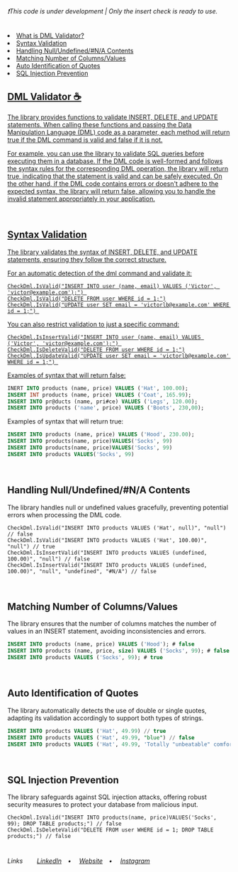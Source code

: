 <h6>❗This code is under development | Only the insert check is ready to use. </h6>

<li><a href="https://github.com/VictorlBueno/Check-Sql/tree/main#dml-validator-">What is DML Validator?</li>
<li><a href="https://github.com/VictorlBueno/Check-Sql/tree/main#syntax-validation">Syntax Validation</li>
<li><a href="https://github.com/VictorlBueno/Check-Sql/tree/main#handling-nullundefinedna-contents">Handling Null/Undefined/#N/A Contents</li>
<li><a href="https://github.com/VictorlBueno/Check-Sql/tree/main#matching-number-of-columnsvalues">Matching Number of Columns/Values</li>
<li><a href="https://github.com/VictorlBueno/Check-Sql/tree/main#auto-identification-of-quotes">Auto Identification of Quotes</li>
<li><a href="https://github.com/VictorlBueno/Check-Sql/tree/main#sql-injection-prevention">SQL Injection Prevention
</li>

## DML Validator ☕
<p>The library provides functions to validate INSERT, DELETE, and UPDATE statements. When calling these functions and passing the Data Manipulation Language (DML) code as a parameter, each method will return true if the DML command is valid and false if it is not.

For example, you can use the library to validate SQL queries before executing them in a database. If the DML code is well-formed and follows the syntax rules for the corresponding DML operation, the library will return true, indicating that the statement is valid and can be safely executed. On the other hand, if the DML code contains errors or doesn't adhere to the expected syntax, the library will return false, allowing you to handle the invalid statement appropriately in your application.</p>
<br>

## Syntax Validation
<p>The library validates the syntax of INSERT, DELETE, and UPDATE statements, ensuring they follow the correct structure.</p>

<p>For an automatic detection of the dml command and validate it:</p>

```CSharp
CheckDml.IsValid("INSERT INTO user (name, email) VALUES ('Victor', 'victor@example.com');") 
CheckDml.IsValid("DELETE FROM user WHERE id = 1;")
CheckDml.IsValid("UPDATE user SET email = 'victorlb@example.com' WHERE id = 1;") 
```
<p>You can also restrict validation to just a specific command:</p>

```CSharp
CheckDml.IsInsertValid("INSERT INTO user (name, email) VALUES ('Victor', 'victor@example.com');") 
CheckDml.IsDeleteValid("DELETE FROM user WHERE id = 1;")
CheckDml.IsUpdateValid("UPDATE user SET email = 'victorlb@example.com' WHERE id = 1;") 
```
<p>Examples of syntax that will return false:</p>

```SQL
INERT INTO products (name, price) VALUES ('Hat', 100.00);
INSERT INT products (name, price) VALUES ('Coat', 165.99);
INSERT INTO pr@ducts (name, pri#ce) VALUES ('Legs', 120.00);
INSERT INTO products ('name', price) VALUES ('Boots', 230,00);
```

<p>Examples of syntax that will return true:</p>

```SQL
INSERT INTO products (name, price) VALUES ('Hood', 230.00);
INSERT INTO products(name, price)VALUES('Socks', 99)
INSERT INTO products(name, price)VALUES('Socks', 99)
INSERT INTO products VALUES('Socks', 99)
```
<br>

## Handling Null/Undefined/#N/A Contents
<p>The library handles null or undefined values gracefully, preventing potential errors when processing the DML code.</p>

```CSharp
CheckDml.IsValid("INSERT INTO products VALUES ('Hat', null)", "null") // false
CheckDml.IsValid("INSERT INTO products VALUES ('Hat', 100.00)", "null") // true
CheckDml.IsInsertValid("INSERT INTO products VALUES (undefined, 100.00)", "null") // false
CheckDml.IsInsertValid("INSERT INTO products VALUES (undefined, 100.00)", "null", "undefined", "#N/A") // false
```
<br>

## Matching Number of Columns/Values
<p>The library ensures that the number of columns matches the number of values in an INSERT statement, avoiding inconsistencies and errors.</p>

```SQL
INSERT INTO products (name, price) VALUES ('Hood'); # false
INSERT INTO products (name, price, size) VALUES ('Socks', 99); # false
INSERT INTO products VALUES ('Socks', 99); # true
```
<br>

## Auto Identification of Quotes
<p>The library automatically detects the use of double or single quotes, adapting its validation accordingly to support both types of strings.</p>

```SQL
INSERT INTO products VALUES ('Hat', 49.99) // true
INSERT INTO products VALUES ('Hat', 49.99, "blue") // false
INSERT INTO products VALUES ('Hat', 49.99, 'Totally "unbeatable" comfort') // true
```
<br>

## SQL Injection Prevention
<p>The library safeguards against SQL injection attacks, offering robust security measures to protect your database from malicious input.</p>

```CSharp
CheckDml.IsValid("INSERT INTO products(name, price)VALUES('Socks', 99); DROP TABLE products;") // false
CheckDml.IsDeleteValid("DELETE FROM user WHERE id = 1; DROP TABLE products;") // false
```

#
<h6>Links&ensp;&ensp;&ensp;&ensp;
<a href="https://linkedin.com/in/victorlbueno/" target="_blank">LinkedIn</a>&ensp;&ensp;•&ensp;&ensp;
<a href="https://victor.com.de/" target="_blank">Website</a>&ensp;&ensp;•&ensp;&ensp;
<a href="https://instagram.com/victorlbueno" target="_blank">Instagram</a></h6>
